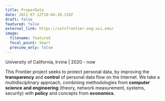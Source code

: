 ```yaml
---
title: ProperData
date: 2021-07-12T18:44:10.110Z
draft: false
featured: false
external_link: https://satcfrontier.eng.uci.edu/
image:
  filename: featured
  focal_point: Smart
  preview_only: false
---
```

<!--StartFragment-->

University of California, Irvine | 2020 - now

This Frontier project seeks to protect personal data, by improving the **transparency** and **control** of personal data flow on the Internet. We take a multidisciplinary approach, combining methodologies from **computer science** **and engineering** (theory, network measurement, systems, security) with **policy** and concepts from **economics**.

<!--EndFragment-->